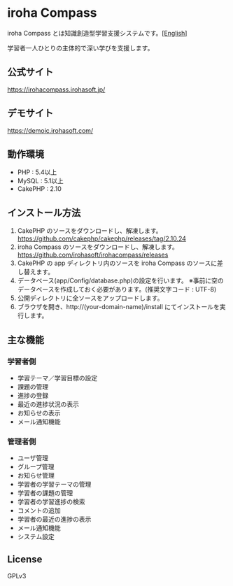 # iroha Compass

iroha Compass とは知識創造型学習支援システムです。[[English]](/README.en.md)

学習者一人ひとりの主体的で深い学びを支援します。

## 公式サイト
https://irohacompass.irohasoft.jp/

## デモサイト
https://demoic.irohasoft.com/

## 動作環境
* PHP : 5.4以上
* MySQL : 5.1以上
* CakePHP : 2.10

## インストール方法
1. CakePHP のソースをダウンロードし、解凍します。
https://github.com/cakephp/cakephp/releases/tag/2.10.24
2. iroha Compass のソースをダウンロードし、解凍します。
https://github.com/irohasoft/irohacompass/releases
3. CakePHP の app ディレクトリ内のソースを iroha Compass のソースに差し替えます。
4. データベース(app/Config/database.php)の設定を行います。
   ※事前に空のデータベースを作成しておく必要があります。(推奨文字コード : UTF-8)
5. 公開ディレクトリに全ソースをアップロードします。
6. ブラウザを開き、http://(your-domain-name)/install にてインストールを実行します。

## 主な機能
### 学習者側
* 学習テーマ／学習目標の設定
* 課題の管理
* 進捗の登録
* 最近の進捗状況の表示
* お知らせの表示
* メール通知機能

### 管理者側
* ユーザ管理
* グループ管理
* お知らせ管理
* 学習者の学習テーマの管理
* 学習者の課題の管理
* 学習者の学習進捗の検索
* コメントの追加
* 学習者の最近の進捗の表示
* メール通知機能
* システム設定


## License
GPLv3
